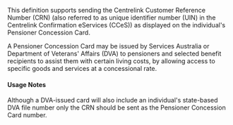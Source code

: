 This definition supports sending the Centrelink Customer Reference Number (CRN) (also referred to as unique identifier number (UIN) in the Centrelink Confirmation eServices (CCeS)) as displayed on the individual's Pensioner Concession Card.

A Pensioner Concession Card may be issued by Services Australia or Department of Veterans' Affairs (DVA) to pensioners and selected benefit recipients to assist them with certain living costs, by allowing access to specific goods and services at a concessional rate.

#### Usage Notes

Although a DVA-issued card will also include an individual's state-based DVA file number only the CRN should be sent as the Pensioner Concession Card number.
